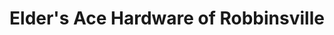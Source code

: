 ---
title: "Elder's Ace Hardware of Robbinsville"
url: /robbinsville/elders-ace-hardware-of-robbinsville/
shop: Eisenwaren
---